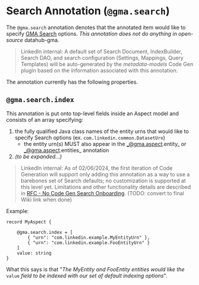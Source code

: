 # Search Annotation (`@gma.search`)

The `@gma.search` annotation denotes that the annotated item would like to specify
[GMA Search](https://github.com/linkedin/datahub/blob/master/docs/what/search-index.md) options. _This annotation does
not do anything in open-source_ datahub-gma.

> LinkedIn internal: A default set of Search Document, IndexBuilder, Search DAO, and search configuration (Settings,
> Mappings, Query Templates) will be auto-generated by the _metadata-models_ Code Gen plugin based on the information
> associated with this annotation.

The annotation currently has the following properties.

## `@gma.search.index`

This annotation is put onto top-level fields inside an Aspect model and consists of an array specifying:

1. the fully qualified Java class names of the entity urns that would like to specify Search options (ex.
   `com.linkedin.common.DatasetUrn`)
   - the entity urn(s) MUST also appear in the _@gma.aspect.entity_ or _@gma.aspect.entities_ annotation
2. _(to be expanded...)_

> LinkedIn internal: As of 02/06/2024, the first iteration of Code Generation will support only adding this annotation
> as a way to use a barebones set of Search defaults; no customization is supported at this level yet. Limitations and
> other functionality details are described in
> [RFC - No Code Gen Search Onboarding](https://docs.google.com/document/d/1QgSnP8td8yWft_E-KBxt4wmYg2yWKReuH-JtCWa-4DY).
> (TODO: convert to final Wiki link when done)

Example:

```pdl
record MyAspect {

    @gma.search.index = [
        { "urn": "com.linkedin.example.MyEntityUrn" },
        { "urn": "com.linkedin.example.FooEntityUrn" }
    ]
    value: string
}
```

What this says is that "_The MyEntity and FooEntity entities would like the_ `value` _field to be indexed with our set
of default indexing options_".
